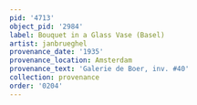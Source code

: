 ```yaml
---
pid: '4713'
object_pid: '2984'
label: Bouquet in a Glass Vase (Basel)
artist: janbrueghel
provenance_date: '1935'
provenance_location: Amsterdam
provenance_text: 'Galerie de Boer, inv. #40'
collection: provenance
order: '0204'
---
```

